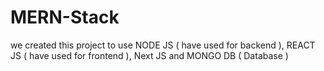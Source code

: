 # MERN-Stack
 we created this project to use NODE JS ( have used for backend ), REACT JS ( have used for frontend ), Next JS and MONGO DB ( Database )
